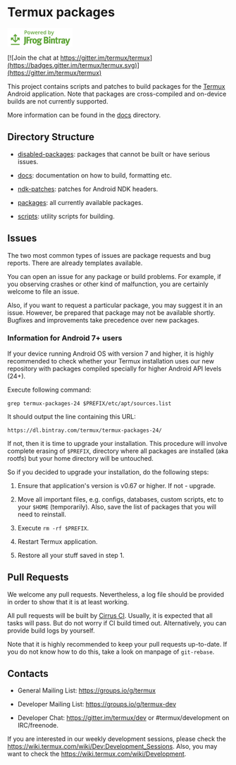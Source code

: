 # Termux packages

[![Powered by JFrog Bintray](./.github/static/powered-by-bintray.png)](https://bintray.com)

[![Join the chat at https://gitter.im/termux/termux](https://badges.gitter.im/termux/termux.svg)](https://gitter.im/termux/termux)

This project contains scripts and patches to build packages for the
[Termux](https://termux.com/) Android application. Note that packages are
cross-compiled and on-device builds are not currently supported.

More information can be found in the [docs](docs/) directory.

## Directory Structure

- [disabled-packages](disabled-packages/):
  packages that cannot be built or have serious issues.

- [docs](docs/):
  documentation on how to build, formatting etc.

- [ndk-patches](ndk-patches/):
  patches for Android NDK headers.

- [packages](packages/):
  all currently available packages.

- [scripts](scripts/):
  utility scripts for building.

## Issues

The two most common types of issues are package requests and bug reports. There
are already templates available.

You can open an issue for any package or build problems. For example, if you
observing crashes or other kind of malfunction, you are certainly welcome to
file an issue.

Also, if you want to request a particular package, you may suggest it in an
issue. However, be prepared that package may not be available shortly. Bugfixes
and improvements take precedence over new packages.

### Information for Android 7+ users

If your device running Android OS with version 7 and higher, it is highly
recommended to check whether your Termux installation uses our new repository
with packages compiled specially for higher Android API levels (24+).

Execute following command:
```
grep termux-packages-24 $PREFIX/etc/apt/sources.list
```
It should output the line containing this URL:
```
https://dl.bintray.com/termux/termux-packages-24/
```
If not, then it is time to upgrade your installation. This procedure will
involve complete erasing of `$PREFIX`, directory where all packages are
installed (aka rootfs) but your home directory will be untouched.

So if you decided to upgrade your installation, do the following steps:

1. Ensure that application's version is v0.67 or higher. If not - upgrade.

2. Move all important files, e.g. configs, databases, custom scripts, etc to
   your `$HOME` (temporarily). Also, save the list of packages that you will
   need to reinstall.

3. Execute `rm -rf $PREFIX`.

4. Restart Termux application.

5. Restore all your stuff saved in step 1.

## Pull Requests

We welcome any pull requests. Nevertheless, a log file should be provided in
order to show that it is at least working.

All pull requests will be built by [Cirrus CI](https://cirrus-ci.com/termux/termux-packages).
Usually, it is expected that all tasks will pass. But do not worry if CI build
timed out. Alternatively, you can provide build logs by yourself.

Note that it is highly recommended to keep your pull requests up-to-date. If
you do not know how to do this, take a look on manpage of `git-rebase`.

## Contacts

- General Mailing List: https://groups.io/g/termux

- Developer Mailing List: https://groups.io/g/termux-dev

- Developer Chat: https://gitter.im/termux/dev or #termux/development on IRC/freenode.

If you are interested in our weekly development sessions, please check the
https://wiki.termux.com/wiki/Dev:Development_Sessions. Also, you may want to
check the https://wiki.termux.com/wiki/Development.
